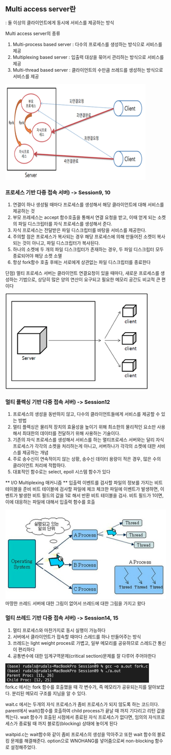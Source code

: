 ## Multi access server란
: 둘 이상의 클라이언트에게 동시에 서비스를 제공하는 방식

Multi access server의 종류
1. Multi-process based server
    : 다수의 프로세스를 생성하는 방식으로 서비스를 제공
2. Multiplexing based server
    : 입출력 대상을 묶어서 관리하는 방식으로 서비스를 제공
3. Multi-thread based server
    : 클라이언트의 수만큼 쓰레드를 생성하는 방식으로 서비스를 제공

<img src="multiprocess.png" width="440px" height="300px" title="px(픽셀) 크기 설정" alt="Multi Process"></img><br/>

### 프로세스 기반 다중 접속 서버) -> Session9, 10
1. 연결이 하나 생성될 때마다 프로세스를 생성해서 해당 클라이언트에 대해 서비스를 제공하는 것
2. 부모 프레세스는 accept 함수호출을 통해서 연결 요청을 받고, 이때 얻게 되는 소켓의 파일 디스크립터를 자식 프로세스를 생성해서 준다.
3. 자식 프로세스는 전달받은 파일 디스크립터를 바탕을 서비스를 제공한다.
4. 주의할 점은 프로세스가 복사되는 경우 해당 프로세스에 의해 만들어진 소켓이 복사되는 것이 아니고, 파일 디스크립터가 복사된다.
5. 하나의 소켓에 두 개의 파일 디스크립터가 존재하는 경우, 두 파일 디스크립터 모두 종료되어야 해당 소켓 소멸
6. 항상 fork함수 호출 후에는 서로에게 상관없는 파일 디스크립터를 종료한다

단점)    멀티 프로세스 서버는 클라이언트 연결요청이 있을 때마다, 새로운 프로세스를 생성하는 기법으로, 상당히 많은 양의 연산이 요구되고
        필요한 메모리 공간도 비교적 큰 편이다


<img src="multiplexingServer.png" width="450px" height="300px" title="px(픽셀) 크기 설정" alt="multiplexing"></img><br/>

### 멀티 플렉싱 기반 다중 접속 서버) -> Session12
1. 프로세스의 생성을 동반하지 않고, 다수의 클라이언트들에게 서비스를 제공할 수 있는 방법
2. 멀티 플렉싱은 물리적 장치의 효율성을 높이기 위해 최소한의 물리적인 요소만 사용해서 최대한의 데이터를 전달하기 위해 사용하는 기술이다.
3. 기존의 자식 프로세스를 생성해서 서비스를 하는 멀티프로세스 서버와는 달리 자식 프로세스가 각각의 소켓을 처리하는게 아니고, 서버하나가 각각의 소켓에 대한 서비스를 제공하는 개념
4. 주로 송수신이 연속적이지 않는 상황, 송수신 데이터 용량이 적은 경우, 많은 수의 클라이언트 처리에 적합하다.
5. 대표적인 함수로는 select, epoll 시스템 함수가 있다

** I/O Multiplexing 매커니즘 **
입출력 이벤트를 검사할 파일의 정보를 가지는 비트 테이블을 준비
비트 테이블에 검사할 파일에 체크
체크한 파일에 이벤트가 발생하면, 이벤트가 발생한 비트 필드의 값을 1로 해서 반환
비트 테이블을 검사. 비트 필드가 1이면, 이에 대응하는 파일에 대해서 입출력 함수를 호출


<img src="thread.png" width="580" height="280px" title="px(픽셀) 크기 설정" alt="thread"></img><br/>
마땅한 쓰레드 서버에 대한 그림이 없어서 쓰레드에 대한 그림을 가지고 왔다

### 멀티 쓰레드 기반 다중 접속 서버) -> Session14, 15
1. 멀티 프로세스와 마찬가지로 동시 실행이 가능하다
2. 서버에서 클라이언트가 접속할 때마다 스레드를 하나 만들어주는 방식
3. 쓰레드는 light weight proces로 가볍고, 일부 메모리를 공유하므로 스레드간 통신이 편리하다
4. 공통변수에 대한 임계구역문제(critical section)문제를 잘 다루어 주어야한다







<img src="fork.png" width="450" height="60px" title="px(픽셀) 크기 설정" alt="fork"></img><br/>
fork.c 에서는 fork 함수를 호출했을 때 각 변수가, 즉 메모리가 공유되는지를 알아보았다. 분리된 메모리 구조를 지님을 알 수 있다.


wait.c 에서는 두개의 자식 프로세스가 좀비 프로세스가 되지 않도록 하는 코드이다. parent에서 wait()함수를 호출하여 child process가 끝날 때 까지 기다리고 리턴 값을 찍는다.
wait 함수가 호출된 시점에서 종료된 자식 프로세스가 없다면, 임의의 자식프로세스가 종료될 때 까지 블로킹(blocking) 상태에 놓이게 된다

waitpid.c는 wait함수와 같이 좀비 프로세스의 생성을 막아주고 또한 wait 함수의 블로킹 문제를 해결해준다. 
option으로 WNOHANG를 넣어줌으로써 non-blocking 함수로 설정해주었다.
